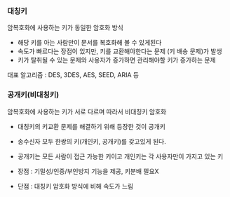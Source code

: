 ### 대칭키
암복호화에 사용하는 키가 동일한 암호화 방식
- 해당 키를 아는 사람만이 문서를 복호화해 볼 수 있게된다
- 속도가 빠르다는 장점이 있지만, 키를 교환해야한다는 문제 (키 배송 문제)가 발생
- 키가 탈취될 수 있는 문제와 사용자가 증가하면 관리해야할 키가 증가하는 문제

대표 알고리즘 : DES, 3DES, AES, SEED, ARIA 등

### 공개키(비대칭키)
암복호화에 사용하는 키가 서로 다르며 따라서 비대칭키 암호화
- 대칭키의 키교환 문제를 해결하기 위해 등장한 것이 공개키
- 송수신자 모두 한쌍의 키(개인키, 공개키)를 갖고있게 된다.
- 공개키는 모든 사람이 접근 가능한 키이고 개인키는 각 사용자만이 가지고 있는 키

- 장점 : 기밀성/인증/부인방지 기능을 제공, 키분배 필요X
- 단점 : 대칭키 암호화 방식에 비해 속도가 느림
